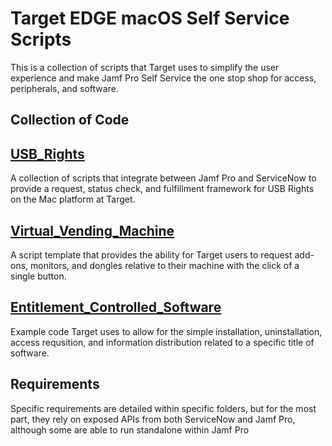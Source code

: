 # Target EDGE macOS Self Service Scripts
This is a collection of scripts that Target uses to simplify the user experience and make Jamf Pro Self Service the one stop shop for access, peripherals, and software.

## Collection of Code

[USB_Rights](USB_Rights)
--------------------
A collection of scripts that integrate between Jamf Pro and ServiceNow to provide a request, status check, and fulfillment framework for USB Rights on the Mac platform at Target.

[Virtual_Vending_Machine](Virtual_Vending_Machine)
--------------------
A script template that provides the ability for Target users to request add-ons, monitors, and dongles relative to their machine with the click of a single button.

[Entitlement_Controlled_Software](Entitlement_Controlled_Software)
--------------------
Example code Target uses to allow for the simple installation, uninstallation, access requsition, and information distribution related to a specific title of software.

## Requirements

Specific requirements are detailed within specific folders, but for the most part, they rely on exposed APIs from both ServiceNow and Jamf Pro, although some are able to run standalone within Jamf Pro
